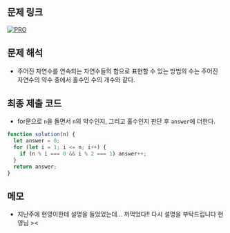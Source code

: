## 문제 링크

[![PRO]][Link]

## 문제 해석

- 주어진 자연수를 연속되는 자연수들의 합으로 표현할 수 있는 방법의 수는 주어진 자연수의 약수 중에서 홀수인 수의 개수와 같다.

## 최종 제출 코드

- for문으로 `n`을 돌면서 `n`의 약수인지, 그리고 홀수인지 판단 후 `answer`에 더한다.

```js
function solution(n) {
  let answer = 0;
  for (let i = 1; i <= n; i++) {
    if (n % i === 0 && i % 2 === 1) answer++;
  }
  return answer;
}
```

## 메모

- 지난주에 현영이한테 설명을 들었었는데... 까먹었다!! 다시 설명을 부탁드립니다 현영님 ><
<!---------------------------------------------------------------------------->

[PRO]: https://github.com/GoSSaChin/algorithm-js/assets/107768516/67c43b52-bc3f-4571-a249-5519021afbb0
[Link]: https://school.programmers.co.kr/learn/courses/30/lessons/12924
